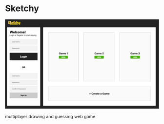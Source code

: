 # Sketchy

![logo](https://github.com/engichang1467/Sketchy/blob/master/sketchy.png)

multiplayer drawing and guessing web game
